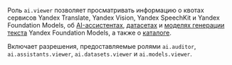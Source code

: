 Роль `ai.viewer` позволяет просматривать информацию о квотах сервисов Yandex Translate, Yandex Vision, Yandex SpeechKit и Yandex Foundation Models, об [AI-ассистентах](../../foundation-models/concepts/assistant/index.md), [датасетах](../../foundation-models/dataset/api-ref/grpc/index.md) и [моделях генерации текста](../../foundation-models/concepts/generation/models.md) Yandex Foundation Models, а также о [каталоге](../../resource-manager/concepts/resources-hierarchy.md#folder).

Включает разрешения, предоставляемые ролями `ai.auditor`, `ai.assistants.viewer`, `ai.datasets.viewer` и `ai.models.viewer`.
